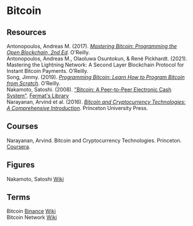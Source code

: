 # Bitcoin



## Resources

Antonopoulos, Andreas M. (2017). [_Mastering Bitcoin: Programming the Open Blockchain, 2nd Ed_](https://github.com/bitcoinbook/bitcoinbook). O'Reilly.<br>
Antonopoulos, Andreas M., Olaoluwa Osuntokun, & René Pickhardt. (2021). Mastering the Lightning Network: A Second Layer Blockchain Protocol for Instant Bitcoin Payments. O’Reilly.<br>
Song, Jimmy. (2019). [_Programming Bitcoin: Learn How to Program Bitcoin from Scratch_](https://github.com/jimmysong/programmingbitcoin). O’Reilly.<br>
Nakamoto, Satoshi. (2008). ["Bitcoin: A Peer-to-Peer Electronic Cash System"](https://bitcoin.org/bitcoin.pdf). [Fermat's Library]([https://fermatslibrary.com/s/bitcoin)<br>
Narayanan, Arvind et al. (2016). [_Bitcoin and Cryptocurrency Technologies: A Comprehensive Introduction_](http://bitcoinbook.cs.princeton.edu). Princeton University Press.<br>



## Courses

Narayanan, Arvind. Bitcoin and Cryptocurrency Technologies. Princeton. [Coursera](https://www.coursera.org/learn/cryptocurrency).<br>



## Figures

Nakamoto, Satoshi [Wiki](https://en.wikipedia.org/wiki/Satoshi_Nakamoto)<br>



## Terms

Bitcoin [Binance](https://academy.binance.com/en/articles/what-is-bitcoin) [Wiki](https://en.wikipedia.org/wiki/Bitcoin)<br>
Bitcoin Network [Wiki](https://en.wikipedia.org/wiki/Bitcoin_network)<br>
